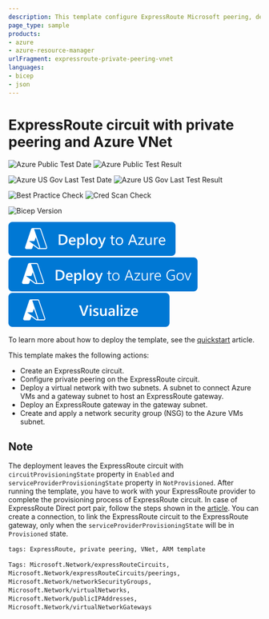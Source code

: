 ```yaml
---
description: This template configure ExpressRoute Microsoft peering, deploy an Azure VNet with Expressroute gateway and link the VNet to the ExpressRoute circuit
page_type: sample
products:
- azure
- azure-resource-manager
urlFragment: expressroute-private-peering-vnet
languages:
- bicep
- json
---
```

# ExpressRoute circuit with private peering and Azure VNet

![Azure Public Test Date](https://azurequickstartsservice.blob.core.windows.net/badges/quickstarts/microsoft.network/expressroute-private-peering-vnet/PublicLastTestDate.svg)
![Azure Public Test Result](https://azurequickstartsservice.blob.core.windows.net/badges/quickstarts/microsoft.network/expressroute-private-peering-vnet/PublicDeployment.svg)

![Azure US Gov Last Test Date](https://azurequickstartsservice.blob.core.windows.net/badges/quickstarts/microsoft.network/expressroute-private-peering-vnet/FairfaxLastTestDate.svg)
![Azure US Gov Last Test Result](https://azurequickstartsservice.blob.core.windows.net/badges/quickstarts/microsoft.network/expressroute-private-peering-vnet/FairfaxDeployment.svg)

![Best Practice Check](https://azurequickstartsservice.blob.core.windows.net/badges/quickstarts/microsoft.network/expressroute-private-peering-vnet/BestPracticeResult.svg)
![Cred Scan Check](https://azurequickstartsservice.blob.core.windows.net/badges/quickstarts/microsoft.network/expressroute-private-peering-vnet/CredScanResult.svg)

![Bicep Version](https://azurequickstartsservice.blob.core.windows.net/badges/quickstarts/microsoft.network/expressroute-private-peering-vnet/BicepVersion.svg)

[![Deploy To Azure](https://raw.githubusercontent.com/Azure/azure-quickstart-templates/master/1-CONTRIBUTION-GUIDE/images/deploytoazure.svg?sanitize=true)](https://portal.azure.com/#create/Microsoft.Template/uri/https%3A%2F%2Fraw.githubusercontent.com%2FAzure%2Fazure-quickstart-templates%2Fmaster%2Fquickstarts%2Fmicrosoft.network%2Fexpressroute-private-peering-vnet%2Fazuredeploy.json)
[![Deploy To Azure US Gov](https://raw.githubusercontent.com/Azure/azure-quickstart-templates/master/1-CONTRIBUTION-GUIDE/images/deploytoazuregov.svg?sanitize=true)](https://portal.azure.us/#create/Microsoft.Template/uri/https%3A%2F%2Fraw.githubusercontent.com%2FAzure%2Fazure-quickstart-templates%2Fmaster%2Fquickstarts%2Fmicrosoft.network%2Fexpressroute-private-peering-vnet%2Fazuredeploy.json)
[![Visualize](https://raw.githubusercontent.com/Azure/azure-quickstart-templates/master/1-CONTRIBUTION-GUIDE/images/visualizebutton.svg?sanitize=true)](http://armviz.io/#/?load=https%3A%2F%2Fraw.githubusercontent.com%2FAzure%2Fazure-quickstart-templates%2Fmaster%2Fquickstarts%2Fmicrosoft.network%2Fexpressroute-private-peering-vnet%2Fazuredeploy.json)

To learn more about how to deploy the template, see the [quickstart](https://learn.microsoft.com/azure/expressroute/quickstart-create-expressroute-vnet-template) article.

This template makes the following actions:

- Create an ExpressRoute circuit.
- Configure private peering on the ExpressRoute circuit.
- Deploy a virtual network with two subnets. A subnet to connect Azure VMs and a gateway subnet to host an ExpressRoute gateway.
- Deploy an ExpressRoute gateway in the gateway subnet.
- Create and apply a network security group (NSG) to the Azure VMs subnet.

## Note

The deployment leaves the ExpressRoute circuit with `circuitProvisioningState` property in `Enabled` and `serviceProviderProvisioningState` property in `NotProvisioned`. After running the template, you have to work with your ExpressRoute provider to complete the provisioning process of ExpressRoute circuit. In case of ExpressRoute Direct port pair, follow the steps shown in the [article](https://learn.microsoft.com/azure/expressroute/expressroute-howto-erdirect).
You can create a connection, to link the ExpressRoute circuit to the ExpressRoute gateway, only when the `serviceProviderProvisioningState` will be in `Provisioned` state.

```
tags: ExpressRoute, private peering, VNet, ARM template
```

`Tags: Microsoft.Network/expressRouteCircuits, Microsoft.Network/expressRouteCircuits/peerings, Microsoft.Network/networkSecurityGroups, Microsoft.Network/virtualNetworks, Microsoft.Network/publicIPAddresses, Microsoft.Network/virtualNetworkGateways`
